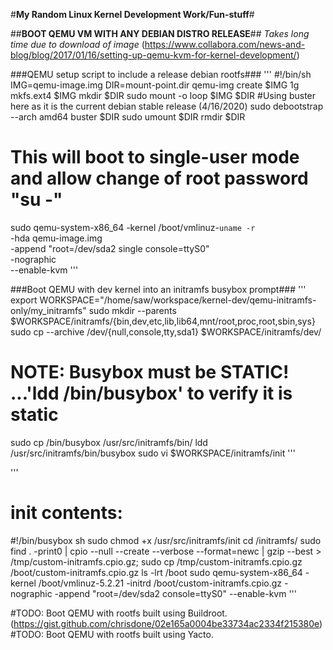 #__My Random Linux Kernel Development Work/Fun-stuff__#


##__BOOT QEMU VM WITH ANY DEBIAN DISTRO RELEASE__## 
_Takes long time due to download of image_
(https://www.collabora.com/news-and-blog/blog/2017/01/16/setting-up-qemu-kvm-for-kernel-development/)

###QEMU setup script to include a release debian rootfs###
'''
 #!/bin/sh
IMG=qemu-image.img
DIR=mount-point.dir
qemu-img create $IMG 1g
mkfs.ext4 $IMG
mkdir $DIR
sudo mount -o loop $IMG $DIR
 #Using buster here as it is the current debian stable release (4/16/2020)
sudo debootstrap --arch amd64 buster $DIR
sudo umount $DIR
rmdir $DIR

 # This will boot to single-user mode and allow change of root password "su -"
sudo qemu-system-x86_64 -kernel /boot/vmlinuz-`uname -r`\
                          -hda qemu-image.img\
                          -append "root=/dev/sda2 single console=ttyS0"\
			  -nographic\
			  --enable-kvm
'''

###Boot QEMU with dev kernel into an initramfs busybox prompt###
'''
export WORKSPACE="/home/saw/workspace/kernel-dev/qemu-initramfs-only/my_initramfs"
sudo mkdir --parents $WORKSPACE/initramfs/{bin,dev,etc,lib,lib64,mnt/root,proc,root,sbin,sys}
sudo cp --archive /dev/{null,console,tty,sda1} $WORKSPACE/initramfs/dev/
 # NOTE: Busybox must be STATIC! ...'ldd /bin/busybox' to verify it is static
sudo cp /bin/busybox /usr/src/initramfs/bin/
ldd /usr/src/initramfs/bin/busybox 
sudo vi $WORKSPACE/initramfs/init
'''

'''
 # init contents:
 #!/bin/busybox sh
sudo chmod +x /usr/src/initramfs/init
cd <workspace>/initramfs/
sudo find . -print0 | cpio --null --create --verbose --format=newc | gzip --best > /tmp/custom-initramfs.cpio.gz; sudo cp /tmp/custom-initramfs.cpio.gz /boot/custom-initramfs.cpio.gz
ls -lrt /boot
sudo qemu-system-x86_64 -kernel /boot/vmlinuz-5.2.21 -initrd /boot/custom-initramfs.cpio.gz -nographic -append "root=/dev/sda2 console=ttyS0" --enable-kvm
'''

#TODO:  Boot QEMU with rootfs built using Buildroot.
(https://gist.github.com/chrisdone/02e165a0004be33734ac2334f215380e)
#TODO:  Boot QEMU with rootfs built using Yacto.

